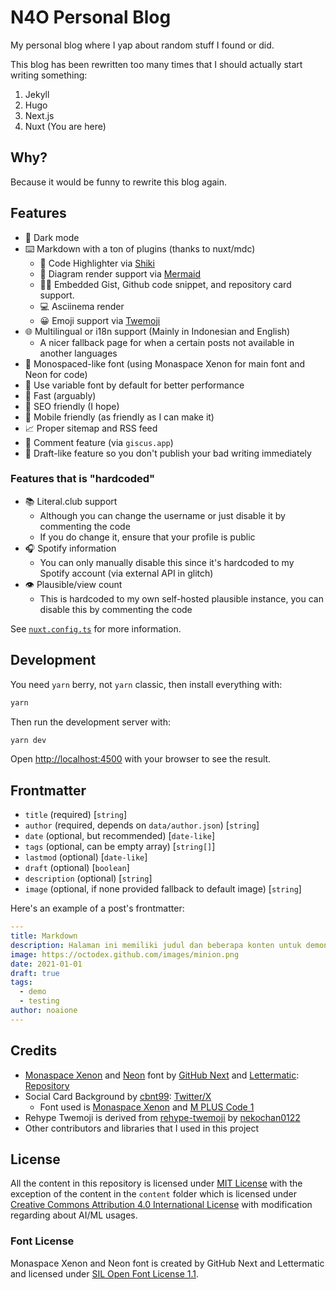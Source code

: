 # N4O Personal Blog

My personal blog where I yap about random stuff I found or did.

This blog has been rewritten too many times that I should actually start writing something:

1. Jekyll
2. Hugo
3. Next.js
4. Nuxt (You are here)

## Why?

Because it would be funny to rewrite this blog again.

## Features

- 🌙 Dark mode
- ⌨️ Markdown with a ton of plugins (thanks to nuxt/mdc)
  - 🎨 Code Highlighter via [Shiki](https://shiki.style/)
  - 🧜 Diagram render support via [Mermaid](https://mermaid.js.org)
  - 🧑‍💻 Embedded Gist, Github code snippet, and repository card support.
  - 💻 Asciinema render
  - 😀 Emoji support via [Twemoji](https://github.com/jdecked/twemoji)
- 🌐 Multilingual or i18n support (Mainly in Indonesian and English)
  - A nicer fallback page for when a certain posts not available in another languages
- 🤖 Monospaced-like font (using Monaspace Xenon for main font and Neon for code)
- 📏 Use variable font by default for better performance
- 🚀 Fast (arguably)
- 📜 SEO friendly (I hope)
- 📱 Mobile friendly (as friendly as I can make it)
- 📈 Proper sitemap and RSS feed
- 💬 Comment feature (via `giscus.app`)
- 📝 Draft-like feature so you don't publish your bad writing immediately

### Features that is "hardcoded"

- 📚 Literal.club support
  - Although you can change the username or just disable it by commenting the code
  - If you do change it, ensure that your profile is public
- 🎧 Spotify information
  - You can only manually disable this since it's hardcoded to my Spotify account (via external API in glitch)
- 👁️ Plausible/view count
  - This is hardcoded to my own self-hosted plausible instance, you can disable this by commenting the code

See [`nuxt.config.ts`](https://github.com/noaione/blog.n4o.xyz-rewrite/blob/master/nuxt.config.ts#L8) for more information.

## Development

You need `yarn` berry, not `yarn` classic, then install everything with:

```bash
yarn
```

Then run the development server with:

```bash
yarn dev
```

Open [http://localhost:4500](http://localhost:4500) with your browser to see the result.

## Frontmatter

- `title` (required) [`string`]
- `author` (required, depends on `data/author.json`) [`string`]
- `date` (optional, but recommended) [`date-like`]
- `tags` (optional, can be empty array) [`string[]`]
- `lastmod` (optional) [`date-like`]
- `draft` (optional) [`boolean`]
- `description` (optional) [`string`]
- `image` (optional, if none provided fallback to default image) [`string`]

Here's an example of a post's frontmatter:

```yaml
---
title: Markdown
description: Halaman ini memiliki judul dan beberapa konten untuk demonstrasi markdown.
image: https://octodex.github.com/images/minion.png
date: 2021-01-01
draft: true
tags:
  - demo
  - testing
author: noaione
---
```

## Credits

- [Monaspace Xenon](https://github.com/githubnext/monaspace) and [Neon](https://github.com/githubnext/monaspace) font by [GitHub Next](githubnext) and [Lettermatic](https://lettermatic.com/): [Repository](https://github.com/githubnext/monaspace)
- Social Card Background by [cbnt99](https://x.com/CBNT99): [Twitter/X](https://x.com/CBNT99/status/1458396816601337859)
  - Font used is [Monaspace Xenon](https://github.com/githubnext/monaspace) and [M PLUS Code 1](https://mplusfonts.github.io/)
- Rehype Twemoji is derived from [rehype-twemoji](https://github.com/nekochan0122/rehype-twemoji) by [nekochan0122](https://github.com/nekochan0122)
- Other contributors and libraries that I used in this project

## License

All the content in this repository is licensed under [MIT License](LICENSE-MIT) with the exception of the content in the `content` folder which is licensed under [Creative Commons Attribution 4.0 International License](LICENSE-CC-BY-NAI-4.0) with modification regarding about AI/ML usages.

### Font License

Monaspace Xenon and Neon font is created by GitHub Next and Lettermatic and licensed under [SIL Open Font License 1.1](https://github.com/githubnext/monaspace/blob/main/LICENSE).
